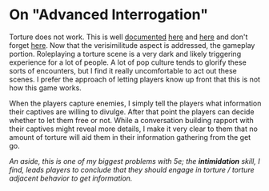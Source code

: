 # On "Advanced Interrogation"

Torture does not work. This is well [documented](https://www.brennancenter.org/our-work/research-reports/review-why-torture-doesnt-work-neuroscience-interrogation) [here](https://www.scientificamerican.com/article/we-rsquo-ve-known-for-400-years-that-torture-doesn-rsquo-t-work/) and [here](https://www.newscientist.com/article/mg22830471-200-torture-doesnt-work-says-science-why-are-we-still-doing-it/) and don't forget [here](https://www.ncbi.nlm.nih.gov/pmc/articles/PMC5198758/). Now that the verisimilitude aspect is addressed, the gameplay portion. Roleplaying a torture scene is a very dark and likely triggering experience for a lot of people. A lot of pop culture tends to glorify these sorts of encounters, but I find it really uncomfortable to act out these scenes. I prefer the approach of letting players know up front that this is not how this game works.

When the players capture enemies, I simply tell the players what information their captives are willing to divulge. After that point the players can decide whether to let them free or not. While a conversation building rapport with their captives might reveal more details, I make it very clear to them that no amount of torture will aid them in their information gathering from the get go.

*An aside, this is one of my biggest problems with 5e; the **intimidation** skill, I find, leads players to conclude that they should engage in torture / torture adjacent behavior to get information.*
